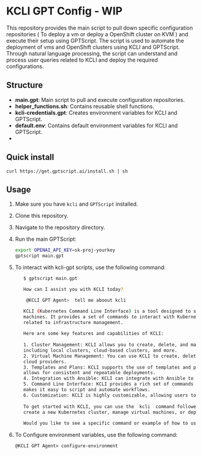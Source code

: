 # KCLI GPT Config - WIP

This repository provides the main script to pull down specific configuration repositories ( To deploy a vm or deploy a OpenShift cluster on KVM ) and execute their setup using GPTScript. The script is used to automate the deployment of vms and OpenShift clusters using KCLI and GPTScript. Through natural language processing, the script can understand and process user queries related to KCLI and deploy the required configurations.

## Structure

- **main.gpt**: Main script to pull and execute configuration repositories.
- **helper_functions.sh**: Contains reusable shell functions.
- **kcli-credentials.gpt**: Creates environment variables for KCLI and GPTScript.
- **default.env**: Contains default environment variables for KCLI and GPTScript.
- 

## Quick install 
```
curl https://get.gptscript.ai/install.sh | sh
```

## Usage

1. Make sure you have `kcli` and `GPTScript` installed.
2. Clone this repository.
3. Navigate to the repository directory.
4. Run the main GPTScript:
   ```sh
   export OPENAI_API_KEY=sk-proj-yourkey
   gptscript main.gpt
   ```
5. To interact with kcli-gpt scripts, use the following command:
   ```sh
      $ gptscript main.gpt

      How can I assist you with KCLI today?                                                                                                   

       @KCLI GPT Agent>  tell me aboout kcli

      KCLI (Kubernetes Command Line Interface) is a tool designed to simplify the management and deployment of Kubernetes clusters and virtual
      machines. It provides a set of commands to interact with Kubernetes clusters, manage virtual machines, and automate various tasks       
      related to infrastructure management.                                                                                                   
                                                                                                                                              
      Here are some key features and capabilities of KCLI:                                                                                    
                                                                                                                                              
      1. Cluster Management: KCLI allows you to create, delete, and manage Kubernetes clusters. It supports different types of clusters,      
      including local clusters, cloud-based clusters, and more.                                                                               
      2. Virtual Machine Management: You can use KCLI to create, delete, and manage virtual machines. It supports various hypervisors and     
      cloud providers.                                                                                                                        
      3. Templates and Plans: KCLI supports the use of templates and plans to define the configuration of clusters and virtual machines. This 
      allows for consistent and repeatable deployments.                                                                                       
      4. Integration with Ansible: KCLI can integrate with Ansible to automate complex deployment and configuration tasks.                    
      5. Command Line Interface: KCLI provides a rich set of commands that can be used from the command line to perform various tasks. This   
      makes it easy to script and automate workflows.                                                                                         
      6. Customization: KCLI is highly customizable, allowing users to define their own templates, plans, and configurations.                 
                                                                                                                                              
      To get started with KCLI, you can use the  kcli  command followed by various sub-commands to perform specific tasks. For example, you can
      create a new Kubernetes cluster, manage virtual machines, or deploy applications.                                                       
                                                                                                                                              
      Would you like to see a specific command or example of how to use KCLI?
   ```

6. To Configure environment variables, use the following command:
   ```
   @KCLI GPT Agent> configure-environment
   ```




